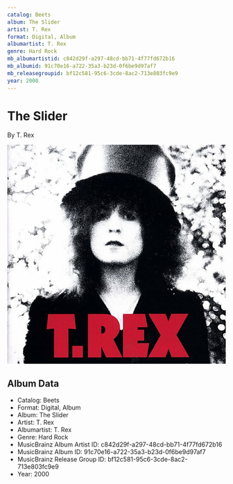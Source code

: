 ```yaml
---
catalog: Beets
album: The Slider
artist: T. Rex
format: Digital, Album
albumartist: T. Rex
genre: Hard Rock
mb_albumartistid: c842d29f-a297-48cd-bb71-4f77fd672b16
mb_albumid: 91c70e16-a722-35a3-b23d-0f6be9d97af7
mb_releasegroupid: bf12c581-95c6-3cde-8ac2-713e803fc9e9
year: 2000
---
```


# The Slider

By T. Rex

![](../../assets/beetscovers/T_Rex-The_Slider.jpg)

## Album Data

- Catalog: Beets
- Format: Digital, Album
- Album: The Slider
- Artist: T. Rex
- Albumartist: T. Rex
- Genre: Hard Rock
- MusicBrainz Album Artist ID: c842d29f-a297-48cd-bb71-4f77fd672b16
- MusicBrainz Album ID: 91c70e16-a722-35a3-b23d-0f6be9d97af7
- MusicBrainz Release Group ID: bf12c581-95c6-3cde-8ac2-713e803fc9e9
- Year: 2000

